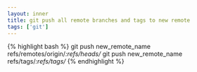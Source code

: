 ```yaml
---
layout: inner
title: git push all remote branches and tags to new remote
tags: ['git']
---
```

{% highlight bash %}
git push new_remote_name refs/remotes/origin/*:refs/heads/*
git push new_remote_name refs/tags/*:refs/tags/*
{% endhighlight %}
